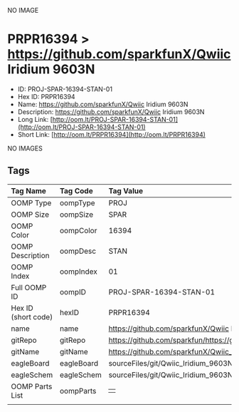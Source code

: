 


  
NO IMAGE  
# PRPR16394 > https://github.com/sparkfunX/Qwiic Iridium 9603N

- ID: PROJ-SPAR-16394-STAN-01
- Hex ID: PRPR16394
- Name: https://github.com/sparkfunX/Qwiic Iridium 9603N
- Description: https://github.com/sparkfunX/Qwiic Iridium 9603N
- Long Link: [http://oom.lt/PROJ-SPAR-16394-STAN-01](http://oom.lt/PROJ-SPAR-16394-STAN-01)
- Short Link: [http://oom.lt/PRPR16394](http://oom.lt/PRPR16394)
  
NO IMAGES  
## Tags
  

|Tag Name|Tag Code|Tag Value|
| :--- | :--- | :--- |
|OOMP Type|oompType|PROJ|
|OOMP Size|oompSize|SPAR|
|OOMP Color|oompColor|16394|
|OOMP Description|oompDesc|STAN|
|OOMP Index|oompIndex|01|
|Full OOMP ID|oompID|PROJ-SPAR-16394-STAN-01|
|Hex ID (short code)|hexID|PRPR16394|
|name|name|https://github.com/sparkfunX/Qwiic Iridium 9603N|
|gitRepo|gitRepo|https://github.com/sparkfun/https://github.com/sparkfunX/Qwiic_Iridium_9603N|
|gitName|gitName|https://github.com/sparkfunX/Qwiic_Iridium_9603N|
|eagleBoard|eagleBoard|sourceFiles/git/Qwiic_Iridium_9603N/Hardware/Qwiic_Iridium_9603N.brd|
|eagleSchem|eagleSchem|sourceFiles/git/Qwiic_Iridium_9603N/Hardware/Qwiic_Iridium_9603N.sch|
|OOMP Parts List|oompParts|<table><tr><td></td></tr></table>|
||||

